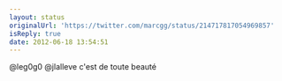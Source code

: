 ```yaml
---
layout: status
originalUrl: 'https://twitter.com/marcgg/status/214717817054969857'
isReply: true
date: 2012-06-18 13:54:51
---
```


@leg0g0 @jlalleve c'est de toute beauté
